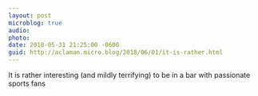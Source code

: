 ```yaml
---
layout: post
microblog: true
audio: 
photo: 
date: 2018-05-31 21:25:00 -0600
guid: http://aclaman.micro.blog/2018/06/01/it-is-rather.html
---
```

It is rather interesting (and mildly terrifying) to be in a bar with passionate sports fans
